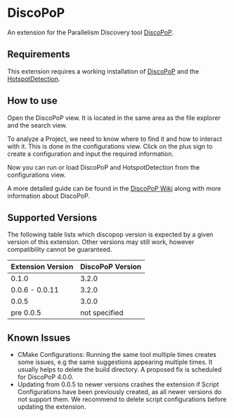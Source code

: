 # DiscoPoP

An extension for the Parallelism Discovery tool [DiscoPoP](https://www.discopop.tu-darmstadt.de/).

## Requirements

This extension requires a working installation of [DiscoPoP](https://github.com/discopop-project/discopop) and the [HotspotDetection](https://github.com/discopop-project/Hotspot-Detection).

## How to use

Open the DiscoPoP view. It is located in the same area as the file explorer and the search view.

To analyze a Project, we need to know where to find it and how to interact with it. This is done in the configurations view. Click on the plus sign to create a configuration and input the required information.

Now you can run or load DiscoPoP and HotspotDetection from the configurations view.

A more detailed guide can be found in the [DiscoPoP Wiki](https://discopop-project.github.io/discopop/) along with more information about DiscoPoP.

## Supported Versions

The following table lists which discopop version is expected by a given version of this extension. Other versions may still work, however compatibility cannot be guaranteed.

| Extension Version | DiscoPoP Version |
| ----------------- | ---------------- |
| 0.1.0             | 3.2.0            |
| 0.0.6 - 0.0.11    | 3.2.0            |
| 0.0.5             | 3.0.0            |
| pre 0.0.5         | not specified    |

## Known Issues

-   CMake Configurations: Running the same tool multiple times creates some issues, e.g the same suggestions appearing multiple times. It usually helps to delete the build directory. A proposed fix is scheduled for DiscoPoP 4.0.0.
-   Updating from 0.0.5 to newer versions crashes the extension if Script Configurations have been previously created, as all newer versions do not support them. We recommend to delete script configurations before updating the extension.
